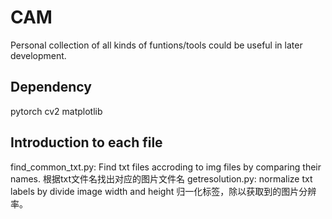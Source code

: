 # CAM
Personal collection of all kinds of funtions/tools could be useful in later development.

## Dependency
pytorch
cv2
matplotlib

## Introduction to each file
find_common_txt.py:  Find txt files accroding to img files by comparing their names.
                    根据txt文件名找出对应的图片文件名
getresolution.py:    normalize txt labels by divide image width and height
                     归一化标签，除以获取到的图片分辨率。
                    
